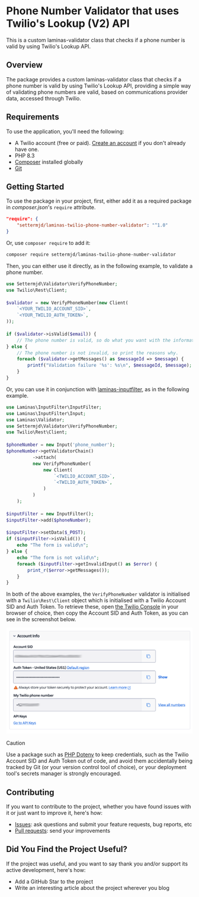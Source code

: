 # Phone Number Validator that uses Twilio's Lookup (V2) API

This is a custom laminas-validator class that checks if a phone number is valid by using Twilio's Lookup API.

## Overview

The package provides a custom laminas-validator class that checks if a phone number is valid by using Twilio's Lookup API, providing a simple way of validating phone numbers are valid, based on communications provider data, accessed through Twilio.

## Requirements

To use the application, you'll need the following:

- A Twilio account (free or paid).
  [Create an account][twilio-referral-url] if you don't already have one.
- PHP 8.3
- [Composer][composer-url] installed globally
- [Git][git-url]

## Getting Started

To use the package in your project, first, either add it as a required package in _composer.json_'s `require` attribute.

```json
"require": {
    "settermjd/laminas-twilio-phone-number-validator": "^1.0"
}
```

Or, use `composer require` to add it:

```bash
composer require settermjd/laminas-twilio-phone-number-validator
```

Then, you can either use it directly, as in the following example, to validate a phone number.

```php
use Settermjd\Validator\VerifyPhoneNumber;
use Twilio\Rest\Client;

$validator = new VerifyPhoneNumber(new Client(
    `<YOUR_TWILIO_ACCOUNT_SID>`,
    `<YOUR_TWILIO_AUTH_TOKEN>`,
));

if ($validator->isValid($email)) {
    // The phone number is valid, so do what you want with the information.
} else {
    // The phone number is not invalid, so print the reasons why.
    foreach ($validator->getMessages() as $messageId => $message) {
        printf("Validation failure '%s': %s\n", $messageId, $message);
    }
}
```

Or, you can use it in conjunction with [laminas-inputfilter][laminas-inputfilter-url], as in the following example.

```php
use Laminas\InputFilter\InputFilter;
use Laminas\InputFilter\Input;
use Laminas\Validator;
use Settermjd\Validator\VerifyPhoneNumber;
use Twilio\Rest\Client;

$phoneNumber = new Input('phone_number');
$phoneNumber->getValidatorChain()
          ->attach(
          new VerifyPhoneNumber(
              new Client(
                  `<TWILIO_ACCOUNT_SID>`,
                  `<TWILIO_AUTH_TOKEN>`,
              )
          )
    );

$inputFilter = new InputFilter();
$inputFilter->add($phoneNumber);

$inputFilter->setData($_POST);
if ($inputFilter->isValid()) {
    echo "The form is valid\n";
} else {
    echo "The form is not valid\n";
    foreach ($inputFilter->getInvalidInput() as $error) {
        print_r($error->getMessages());
    }
}
```

In both of the above examples, the `VerifyPhoneNumber` validator is initialised with a `Twilio\Rest\Client` object which is initialised with a Twilio Account SID and Auth Token.
To retrieve these, open [the Twilio Console][twilio-console-url] in your browser of choice, then copy the Account SID and Auth Token, as you can see in the screenshot below.

![The Account Info panel of the Twilio Console, showing a user's Account SID, Auth Token, and phone number, where the Account SID and phone number have been partially or completely redacted.](./docs/images/twilio-console-account-info-panel.png)

> [!CAUTION]
> Use a package such as [PHP Dotenv][phpdotenv-url] to keep credentials, such as the Twilio Account SID and Auth Token out of code, and avoid them accidentally being tracked by Git (or your version control tool of choice), or your deployment tool's secrets manager is strongly encouraged.

## Contributing

If you want to contribute to the project, whether you have found issues with it or just want to improve it, here's how:

- [Issues][github-issues-url]: ask questions and submit your feature requests, bug reports, etc
- [Pull requests][github-pr-url]: send your improvements

## Did You Find the Project Useful?

If the project was useful, and you want to say thank you and/or support its active development, here's how:

- Add a GitHub Star to the project
- Write an interesting article about the project wherever you blog

[composer-url]: https://getcomposer.org
[git-url]: https://git-scm.com/downloads
[twilio-console-url]: https://console.twilio.com/
[twilio-referral-url]: http://www.twilio.com/referral/QlBtVJ
[github-issues-url]: https://github.com/settermjd/laminas-twilio-phone-number-validator/issues
[github-pr-url]: https://github.com/settermjd/laminas-twilio-phone-number-validator/pulls
[laminas-inputfilter-url]: https://docs.laminas.dev/laminas-inputfilter/
[phpdotenv-url]: https://github.com/vlucas/phpdotenv
